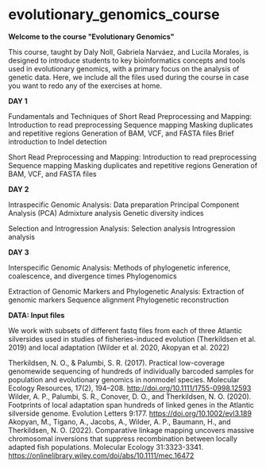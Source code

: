 # evolutionary_genomics_course
__Welcome to the course "Evolutionary Genomics"__

This course, taught by Daly Noll, Gabriela Narváez, and Lucila Morales, is designed to introduce students to key bioinformatics concepts and tools used in evolutionary genomics, with a primary focus on the analysis of genetic data. Here, we include all the files used during the course in case you want to redo any of the exercises at home.

__DAY 1__

Fundamentals and Techniques of Short Read Preprocessing and Mapping:
Introduction to read preprocessing
Sequence mapping
Masking duplicates and repetitive regions
Generation of BAM, VCF, and FASTA files
Brief introduction to Indel detection

Short Read Preprocessing and Mapping:
Introduction to read preprocessing
Sequence mapping
Masking duplicates and repetitive regions
Generation of BAM, VCF, and FASTA files

__DAY 2__

Intraspecific Genomic Analysis:
Data preparation
Principal Component Analysis (PCA)
Admixture analysis
Genetic diversity indices

Selection and Introgression Analysis:
Selection analysis
Introgression analysis

__DAY 3__

Interspecific Genomic Analysis:
Methods of phylogenetic inference, coalescence, and divergence times
Phylogenomics

Extraction of Genomic Markers and Phylogenetic Analysis:
Extraction of genomic markers
Sequence alignment
Phylogenetic reconstruction

__DATA: Input files__

We work with subsets of different fastq files from each of three Atlantic silversides used in studies of fisheries-induced evolution (Therkildsen et al. 2019) and local adaptation (Wilder et al. 2020, Akopyan et al. 2022)

Therkildsen, N. O., & Palumbi, S. R. (2017). Practical low-coverage genomewide sequencing of hundreds of individually barcoded samples for population and evolutionary genomics in nonmodel species. Molecular Ecology Resources, 17(2), 194–208. http://doi.org/10.1111/1755-0998.12593 
Wilder, A. P., Palumbi, S. R., Conover, D. O., and Therkildsen, N. O. (2020). Footprints of local adaptation span hundreds of linked genes in the Atlantic silverside genome. Evolution Letters 9:177. https://doi.org/10.1002/evl3.189
Akopyan, M., Tigano, A., Jacobs, A., Wilder, A. P., Baumann, H., and Therkildsen, N. O. (2022). Comparative linkage mapping uncovers massive chromosomal inversions that suppress recombination between locally adapted fish populations. Molecular Ecology 31:3323-3341. https://onlinelibrary.wiley.com/doi/abs/10.1111/mec.16472
